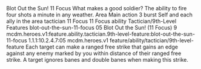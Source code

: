 <ability>
  <name>Blot Out the Sun!</name>
  <cost>11 Focus</cost>
  <flavor>What makes a good soldier? The ability to fire four shots a minute in any weather.</flavor>
  <keywords>
    <keyword>Area</keyword>
  </keywords>
  <type>Main action</type>
  <distance>3 burst</distance>
  <target>Self and each ally in the area</target>
  <metadata>
    <class>tactician</class>
    <cost>11 Focus</cost>
    <cost_amount>11</cost_amount>
    <cost_resource>Focus</cost_resource>
    <feature_type>ability</feature_type>
    <file_dpath>Tactician/9th-Level Features</file_dpath>
    <item_id>blot-out-the-sun-11-focus</item_id>
    <item_index>05</item_index>
    <item_name>Blot Out the Sun! (11 Focus)</item_name>
    <level>9</level>
    <scc>mcdm.heroes.v1:feature.ability.tactician.9th-level-feature:blot-out-the-sun-11-focus</scc>
    <scdc>1.1.1:10.2.4.7:05</scdc>
    <source>mcdm.heroes.v1</source>
    <type>feature/ability/tactician/9th-level-feature</type>
  </metadata>
  <effects>
    <effect type="mundane">Each target can make a ranged free strike that gains an edge against any enemy marked by you within distance of their ranged free strike. A target ignores banes and double banes when making this strike.</effect>
  </effects>
</ability>
